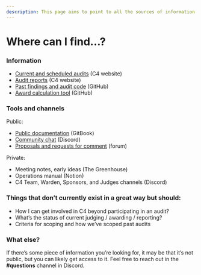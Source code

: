 ```yaml
---
description: This page aims to point to all the sources of information regarding C4.
---
```


# Where can I find…?

### Information

* [Current and scheduled audits](https://code4rena.com) (C4 website)
* [Audit reports](https://code4rena.com/reports/) (C4 website)
* [Past findings and audit code](https://github.com/code-423n4) (GitHub)
* [Award calculation tool](https://github.com/code-423n4/awardcalc) (GitHub)

### Tools and channels

Public:

* [Public documentation](https://docs.code4rena.com) (GitBook)
* [Community chat](https://discord.gg/code4rena) (Discord)
* [Proposals and requests for comment](https://forum.code4rena.com) (forum)

Private:

* Meeting notes, early ideas (The Greenhouse)
* Operations manual (Notion)
* C4 Team, Warden, Sponsors, and Judges channels (Discord)

### Things that don’t currently exist in a great way but should:

* How I can get involved in C4 beyond participating in an audit?
* What’s the status of current judging / awarding / reporting?
* Criteria for scoping and how we’ve scoped past audits

### What else?

If there’s some piece of information you’re looking for, it may be that it’s not public, but you can likely get access to it. Feel free to reach out in the **#questions** channel in Discord.&#x20;
